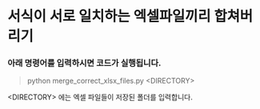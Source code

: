 # 서식이 서로 일치하는 엑셀파일끼리 합쳐버리기

### 아래 명령어를 입력하시면 코드가 실행됩니다.

>python merge_correct_xlsx_files.py <DIRECTORY\>

<DIRECTORY\> 에는 엑셀 파일들이 저장된 폴더를 입력합니다.
